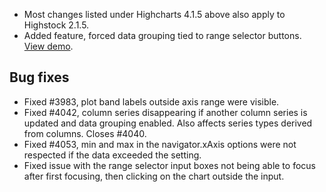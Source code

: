 - Most changes listed under Highcharts 4.1.5 above also apply to Highstock 2.1.5.
- Added feature, forced data grouping tied to range selector buttons. [View demo](http://jsfiddle.net/gh/get/jquery/1.7.2/highslide-software/highcharts.com/tree/master/samples/stock/rangeselector/datagrouping/).
## Bug fixes 
- Fixed #3983, plot band labels outside axis range were visible.
- Fixed #4042, column series disappearing if another column series is updated and data grouping enabled. Also affects series types derived from columns. Closes #4040.
- Fixed #4053, min and max in the navigator.xAxis options were not respected if the data exceeded the setting.
- Fixed issue with the range selector input boxes not being able to focus after first focusing, then clicking on the chart outside the input.